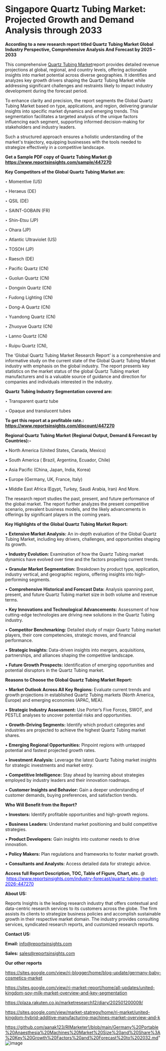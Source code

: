 # Singapore Quartz Tubing Market: Projected Growth and Demand Analysis through 2033

<strong>According to a new research report titled Quartz Tubing Market Global Industry Perspective, Comprehensive Analysis And Forecast by 2025 – 2033</strong>

This comprehensive <a href=https://www.reportsinsights.com/sample/447270>Quartz Tubing Market</a>report provides detailed revenue projections at global, regional, and country levels, offering actionable insights into market potential across diverse geographies. It identifies and analyzes key growth drivers shaping the Quartz Tubing Market while addressing significant challenges and restraints likely to impact industry development during the forecast period.

To enhance clarity and precision, the report segments the Global Quartz Tubing Market based on type, applications, and region, delivering granular insights into specific market dynamics and emerging trends. This segmentation facilitates a targeted analysis of the unique factors influencing each segment, supporting informed decision-making for stakeholders and industry leaders.

Such a structured approach ensures a holistic understanding of the market's trajectory, equipping businesses with the tools needed to strategize effectively in a competitive landscape.

<strong>Get a Sample PDF copy of Quartz Tubing Market </strong><strong>@<a href=https://www.reportsinsights.com/sample/447270 style=color:#0000ff;> https://www.reportsinsights.com/sample/447270</a></strong></font>

<strong>Key Competitors of the Global Quartz Tubing Market are:</strong>

‣ Momentive (US)

‣ Heraeus (DE)

‣ QSIL (DE)

‣ SAINT-GOBAIN (FR)

‣ Shin-Etsu (JP)

‣ Ohara (JP)

‣ Atlantic Ultraviolet (US)

‣ TOSOH (JP)

‣ Raesch (DE)

‣ Pacific Quartz (CN)

‣ Guolun Quartz (CN)

‣ Dongxin Quartz (CN)

‣ Fudong Lighting (CN)

‣ Dong-A Quartz (CN)

‣ Yuandong Quartz (CN)

‣ Zhuoyue Quartz (CN)

‣ Lanno Quartz (CN)

‣ Ruipu Quartz (CN),

The ‘Global Quartz Tubing Market Research Report’ is a comprehensive and informative study on the current state of the Global Quartz Tubing Market industry with emphasis on the global industry. The report presents key statistics on the market status of the global Quartz Tubing market manufacturers and is a valuable source of guidance and direction for companies and individuals interested in the industry.

<strong>Quartz Tubing Industry Segmentation covered are:</strong>

‣ Transparent quartz tube

‣ Opaque and translucent tubes

<strong>To get this report at a profitable rate.: <a href=https://www.reportsinsights.com/discount/447270 style=color:#0000ff;>https://www.reportsinsights.com/discount/447270</a></strong></font>

<strong>Regional Quartz Tubing Market (Regional Output, Demand &amp; Forecast by Countries):-</strong>

• North America (United States, Canada, Mexico)

• South America ( Brazil, Argentina, Ecuador, Chile)

• Asia Pacific (China, Japan, India, Korea)

• Europe (Germany, UK, France, Italy)

• Middle East Africa (Egypt, Turkey, Saudi Arabia, Iran) And More.

The research report studies the past, present, and future performance of the global market. The report further analyzes the present competitive scenario, prevalent business models, and the likely advancements in offerings by significant players in the coming years.

<strong>Key Highlights of the Global Quartz Tubing Market Report:</strong>

• <strong>Extensive Market Analysis:</strong> An in-depth evaluation of the Global Quartz Tubing Market, including key drivers, challenges, and opportunities shaping its growth.

• <strong>Industry Evolution:</strong> Examination of how the Quartz Tubing market dynamics have evolved over time and the factors propelling current trends.

• <strong>Granular Market Segmentation:</strong> Breakdown by product type, application, industry vertical, and geographic regions, offering insights into high-performing segments.

• <strong>Comprehensive Historical and Forecast Data:</strong> Analysis spanning past, present, and future Quartz Tubing market size in both volume and revenue terms.

• <strong>Key Innovations and Technological Advancements:</strong> Assessment of how cutting-edge technologies are driving new solutions in the Quartz Tubing industry.

• <strong>Competitor Benchmarking:</strong> Detailed study of major Quartz Tubing market players, their core competencies, strategic moves, and financial performance.

• <strong>Strategic Insights:</strong> Data-driven insights into mergers, acquisitions, partnerships, and alliances shaping the competitive landscape.

• <strong>Future Growth Prospects:</strong> Identification of emerging opportunities and potential disruptors in the Quartz Tubing market.

<strong>Reasons to Choose the Global Quartz Tubing Market Report:</strong>

• <strong>Market Outlook Across All Key Regions:</strong> Evaluate current trends and growth projections in established Quartz Tubing markets (North America, Europe) and emerging economies (APAC, MEA).

• <strong>Strategic Industry Assessment:</strong> Use Porter’s Five Forces, SWOT, and PESTLE analyses to uncover potential risks and opportunities.

• <strong>Growth-Driving Segments:</strong> Identify which product categories and industries are projected to achieve the highest Quartz Tubing market shares.

• <strong>Emerging Regional Opportunities:</strong> Pinpoint regions with untapped potential and fastest projected growth rates.

• <strong>Investment Analysis:</strong> Leverage the latest Quartz Tubing market insights for strategic investments and market entry.

• <strong>Competitive Intelligence:</strong> Stay ahead by learning about strategies employed by industry leaders and their innovation roadmaps.

• <strong>Customer Insights and Behavior:</strong> Gain a deeper understanding of customer demands, buying preferences, and satisfaction trends.

<strong>Who Will Benefit from the Report?</strong>

• <strong>Investors:</strong> Identify profitable opportunities and high-growth regions.

• <strong>Business Leaders:</strong> Understand market positioning and build competitive strategies.

• <strong>Product Developers:</strong> Gain insights into customer needs to drive innovation.

• <strong>Policy Makers:</strong> Plan regulations and frameworks to foster market growth.

• <strong>Consultants and Analysts:</strong> Access detailed data for strategic advice.
</ul>
<strong>Access full Report Description, TOC, Table of Figure, Chart, etc. </strong>@  <a href=https://www.reportsinsights.com/industry-forecast/quartz-tubing-market-2026-447270 style=color:#0000ff;>https://www.reportsinsights.com/industry-forecast/quartz-tubing-market-2026-447270</a></font>

<strong><strong>About US</strong>:</strong>

Reports Insights is the leading research industry that offers contextual and data-centric research services to its customers across the globe. The firm assists its clients to strategize business policies and accomplish sustainable growth in their respective market domain. The industry provides consulting services, syndicated research reports, and customized research reports.

<strong>Contact US:</strong>

<p class=""""><b>Email:</b> <a href=mailto:info@reportsinsights.com>info@reportsinsights.com</a></p>
<p class=""""><b>Sales:</b> <a href=mailto:sales@reportsinsights.com>sales@reportsinsights.com</a></p>

<strong>Our other reports</strong>

<a href=https://sites.google.com/view/ri-blogger/home/blog-update/germany-baby-cosmetics-market>https://sites.google.com/view/ri-blogger/home/blog-update/germany-baby-cosmetics-market</a>

<a href=https://sites.google.com/view/ri-market-report/home/all-updates/united-kingdom-soy-milk-market-overview-and-key-segmentation>https://sites.google.com/view/ri-market-report/home/all-updates/united-kingdom-soy-milk-market-overview-and-key-segmentation</a>

<a href=https://plaza.rakuten.co.jp/marketresearch12/diary/202501200009/>https://plaza.rakuten.co.jp/marketresearch12/diary/202501200009/</a>

<a href=https://sites.google.com/view/market-statregy/home/ri-market/united-kingdom-hybrid-additive-manufacturing-machines-market-overview-and-k>https://sites.google.com/view/market-statregy/home/ri-market/united-kingdom-hybrid-additive-manufacturing-machines-market-overview-and-k</a>

<a href=https://github.com/aanak123/RIMarketer1/blob/main/Germany%20Portable%20Anaesthesia%20Machines%20Market%20Size%20and%20Share%3A%20Key%20Growth%20Factors%20and%20Forecast%20to%202032.md>https://github.com/aanak123/RIMarketer1/blob/main/Germany%20Portable%20Anaesthesia%20Machines%20Market%20Size%20and%20Share%3A%20Key%20Growth%20Factors%20and%20Forecast%20to%202032.md</a>"
![image](https://github.com/user-attachments/assets/76e899e5-b25a-4bb8-8f27-9da5d2410f3f)
